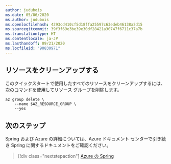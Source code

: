 ```yaml
---
author: judubois
ms.date: 05/06/2020
ms.author: judubois
ms.openlocfilehash: 4293cd410cf5d18ffa25597c63edeb46138a2d15
ms.sourcegitcommit: 39f3f69e3be39e30df28421a30747f6711c37a7b
ms.translationtype: HT
ms.contentlocale: ja-JP
ms.lasthandoff: 09/21/2020
ms.locfileid: "90830971"
---
```

## <a name="clean-up-resources"></a>リソースをクリーンアップする

このクイックスタートで使用したすべてのリソースをクリーンアップするには、次のコマンドを使用してリソース グループを削除します。

```azurecli
az group delete \
    --name $AZ_RESOURCE_GROUP \
    --yes
```

## <a name="next-steps"></a>次のステップ

Spring および Azure の詳細については、Azure ドキュメント センターで引き続き Spring に関するドキュメントをご確認ください。

> [!div class="nextstepaction"]
> [Azure の Spring](../index.yml)
